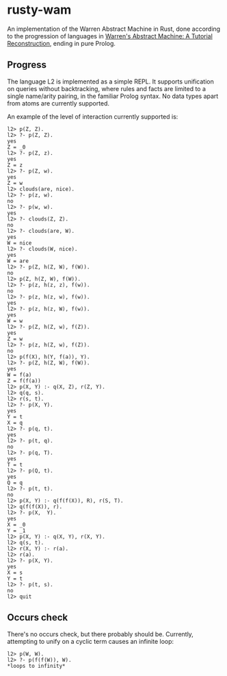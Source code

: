 # rusty-wam

An implementation of the Warren Abstract Machine in Rust, done
according to the progression of languages in [Warren's Abstract
Machine: A Tutorial
Reconstruction](http://wambook.sourceforge.net/wambook.pdf), ending in
pure Prolog.

## Progress

The language L2 is implemented as a simple REPL. It supports
unification on queries without backtracking, where rules and facts are
limited to a single name/arity pairing, in the familiar Prolog
syntax. No data types apart from atoms are currently supported.

An example of the level of interaction currently supported is:

```
l2> p(Z, Z).
l2> ?- p(Z, Z).
yes
Z = _0
l2> ?- p(Z, z).
yes
Z = z
l2> ?- p(Z, w).
yes
Z = w
l2> clouds(are, nice).
l2> ?- p(z, w).
no
l2> ?- p(w, w).
yes
l2> ?- clouds(Z, Z).
no
l2> ?- clouds(are, W).
yes
W = nice
l2> ?- clouds(W, nice).
yes
W = are
l2> ?- p(Z, h(Z, W), f(W)).
no
l2> p(Z, h(Z, W), f(W)).
l2> ?- p(z, h(z, z), f(w)).
no
l2> ?- p(z, h(z, w), f(w)).
yes
l2> ?- p(z, h(z, W), f(w)).
yes
W = w
l2> ?- p(Z, h(Z, w), f(Z)).
yes
Z = w
l2> ?- p(z, h(Z, w), f(Z)).
no
l2> p(f(X), h(Y, f(a)), Y).
l2> ?- p(Z, h(Z, W), f(W)).
yes
W = f(a)
Z = f(f(a))
l2> p(X, Y) :- q(X, Z), r(Z, Y).
l2> q(q, s).
l2> r(s, t).
l2> ?- p(X, Y).
yes
Y = t
X = q
l2> ?- p(q, t).
yes
l2> ?- p(t, q).
no
l2> ?- p(q, T).
yes
T = t
l2> ?- p(Q, t).
yes
Q = q
l2> ?- p(t, t).
no
l2> p(X, Y) :- q(f(f(X)), R), r(S, T).
l2> q(f(f(X)), r).
l2> ?- p(X,  Y).
yes
X = _0
Y = _1
l2> p(X, Y) :- q(X, Y), r(X, Y).
l2> q(s, t).
l2> r(X, Y) :- r(a).
l2> r(a).
l2> ?- p(X, Y).
yes
X = s
Y = t
l2> ?- p(t, s).
no
l2> quit
```

## Occurs check

There's no occurs check, but there probably should be. Currently,
attempting to unify on a cyclic term causes an infinite loop:

```
l2> p(W, W).
l2> ?- p(f(f(W)), W).
*loops to infinity*
```